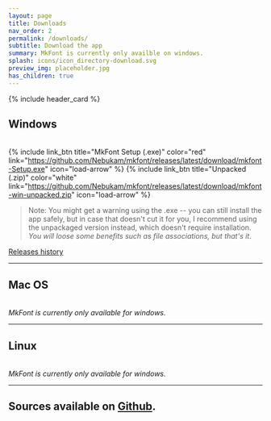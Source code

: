 ```yaml
---
layout: page
title: Downloads
nav_order: 2
permalink: /downloads/
subtitle: Download the app
summary: MkFont is currently only availble on windows.
splash: icons/icon_directory-download.svg
preview_img: placeholder.jpg
has_children: true
---
```


{% include header_card %}
  
## Windows  
   
{% include link_btn title="MkFont Setup (.exe)" color="red" link="https://github.com/Nebukam/mkfont/releases/latest/download/mkfont-Setup.exe" icon="load-arrow" %}
{% include link_btn title="Unpacked (.zip)" color="white" link="https://github.com/Nebukam/mkfont/releases/latest/download/mkfont-win-unpacked.zip" icon="load-arrow" %}

>Note: You might get a warning using the .exe -- you can still install the app safely, but in case that doesn't cut it for you, I recommend using the unpackaged version instead, which doesn't require installation. *You will loose some benefits such as file associations, but that's it*.

[Releases history](https://github.com/Nebukam/mkfont/releases)

---

## Mac OS  
   
*MkFont is currently only available for windows.*

---

## Linux  
   
*MkFont is currently only available for windows.*

---

## Sources available on [Github](https://github.com/Nebukam/mkfont).